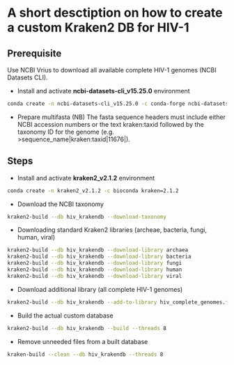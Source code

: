 # A short desctiption on how to create a custom Kraken2 DB for HIV-1

## Prerequisite
Use NCBI Vrius to download all available complete HIV-1 genomes (NCBI Datasets CLI).

- Install and activate **ncbi-datasets-cli_v15.25.0** environment

```sh
conda create -n ncbi-datasets-cli_v15.25.0 -c conda-forge ncbi-datasets-cli=15.25.0
```

- Prepare multifasta
(NB) The fasta sequence headers must include either NCBI accession numbers or the text kraken:taxid followed by the taxonomy ID for the genome (e.g. >sequence_name|kraken:taxid|11676|).


## Steps
- Install and activate **kraken2_v2.1.2** environment

```sh
conda create -n kraken2_v2.1.2 -c bioconda kraken=2.1.2
```

- Download the NCBI taxonomy

```sh 
kraken2-build --db hiv_krakendb --download-taxonomy
```

- Downloading standard Kraken2 libraries (archeae, bacteria, fungi, human, viral)

```sh 
kraken2-build --db hiv_krakendb --download-library archaea
kraken2-build --db hiv_krakendb --download-library bacteria
kraken2-build --db hiv_krakendb --download-library fungi
kraken2-build --db hiv_krakendb --download-library human
kraken2-build --db hiv_krakendb --download-library viral
```

- Download additional library (all complete HIV-1 genomes)

```sh 
kraken2-build --db hiv_krakendb --add-to-library hiv_complete_genomes.fasta
```

- Build the actual custom database

```sh 
kraken2-build --db hiv_krakendb --build --threads 8
```

- Remove unneeded files from a built database

```sh 
kraken-build --clean --db hiv_krakendb --threads 8
```
